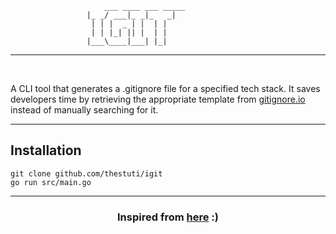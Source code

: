 ```
                     ___ ____ ___ _____ 
	             |_ _/ ___|_ _|_   _|
	              | | |  _ | |  | |  
	              | | |_| || |  | |  
	             |___\____|___| |_|  

```

-----


<br>

A CLI tool that generates a .gitignore file for a specified tech stack. It saves developers time by retrieving the appropriate template from <a href="https://gitignore.io">gitignore.io </a>instead of manually searching for it.



----


<h2> Installation </h2> </center>


``` 
git clone github.com/thestuti/igit
go run src/main.go
```

----
<center> <h3> Inspired from <a href="https://github.com/Aju100/gitignore">here</a> :)
